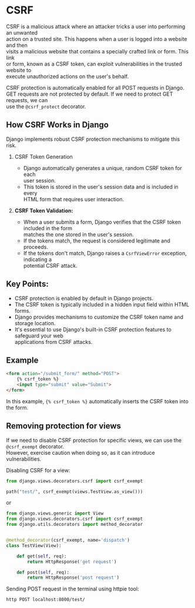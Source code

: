 # CSRF

CSRF is a malicious attack where an attacker tricks a user into performing an unwanted  
action on a trusted site. This happens when a user is logged into a website and then  
visits a malicious website that contains a specially crafted link or form. This link  
or form, known as a CSRF token, can exploit vulnerabilities in the trusted website to  
execute unauthorized actions on the user's behalf.  

CSRF protection is automatically enabled for all POST requests in Django.  
GET requests are not protected by default. If we need to protect GET requests, we can  
use the `@csrf_protect` decorator.


## How CSRF Works in Django

Django implements robust CSRF protection mechanisms to mitigate this risk. 

1. CSRF Token Generation
   - Django automatically generates a unique, random CSRF token for each  
     user session.
   - This token is stored in the user's session data and is included in every  
     HTML form that requires user interaction.

2. **CSRF Token Validation:**
   - When a user submits a form, Django verifies that the CSRF token included in the form  
     matches the one stored in the user's session.  
   - If the tokens match, the request is considered legitimate and proceeds.  
   - If the tokens don't match, Django raises a `CsrfViewError` exception, indicating a  
     potential CSRF attack.  

## Key Points:

- CSRF protection is enabled by default in Django projects.
- The CSRF token is typically included in a hidden input field within HTML forms.  
- Django provides mechanisms to customize the CSRF token name and storage location.  
- It's essential to use Django's built-in CSRF protection features to safeguard your web  
  applications from CSRF attacks.

## Example

```html
<form action="/submit_form/" method="POST">
    {% csrf_token %}
    <input type="submit" value="Submit">
</form>
```

In this example, `{% csrf_token %}` automatically inserts the CSRF token into the form.  

## Removing protection for views

If we need to disable CSRF protection for specific views, we can use the `@csrf_exempt` decorator.  
However, exercise caution when doing so, as it can introduce vulnerabilities.  

Disabling CSRF for a view:  

```python
from django.views.decorators.csrf import csrf_exempt

path("test/", csrf_exempt(views.TestView.as_view()))
```

or  

```python
from django.views.generic import View
from django.views.decorators.csrf import csrf_exempt
from django.utils.decorators import method_decorator


@method_decorator(csrf_exempt, name='dispatch')
class TestView(View):

    def get(self, req):
        return HttpResponse('get request')

    def post(self, req):
        return HttpResponse('post request')
```

Sending POST request in the terminal using httpie tool:

`http POST localhost:8000/test/`
